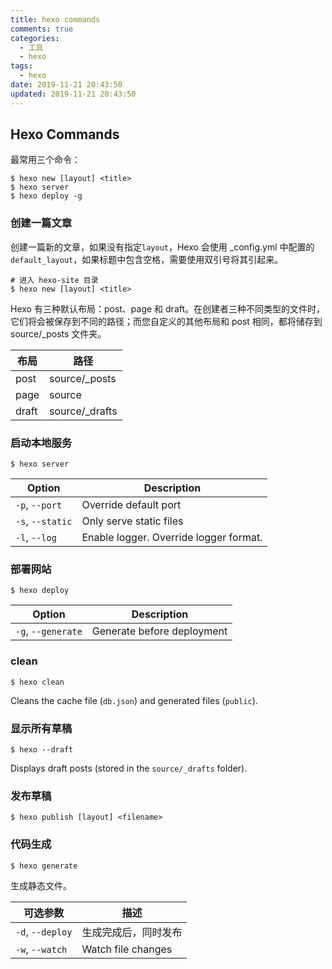 ```yaml
---
title: hexo commands
comments: true
categories:
  - 工具
  - hexo
tags: 
  - hexo
date: 2019-11-21 20:43:50
updated: 2019-11-21 20:43:50
---
```


## Hexo Commands
最常用三个命令：
```
$ hexo new [layout] <title>
$ hexo server
$ hexo deploy -g
```
### 创建一篇文章
创建一篇新的文章，如果没有指定`layout`，Hexo 会使用 _config.yml 中配置的`default_layout`，如果标题中包含空格，需要使用双引号将其引起来。
```
# 进入 hexo-site 目录
$ hexo new [layout] <title>
```
Hexo 有三种默认布局：post、page 和 draft。在创建者三种不同类型的文件时，它们将会被保存到不同的路径；而您自定义的其他布局和 post 相同，都将储存到 source/_posts 文件夹。

|布局	|路径|
| ---------------- | ------------------ |
|post	|source/_posts|
|page	|source|
|draft	|source/_drafts|

### 启动本地服务
```
$ hexo server
```
| Option           | Description                            |
| ---------------- | -------------------------------------- |
| `-p`, `--port`   | Override default port                  |
| `-s`, `--static` | Only serve static files                |
| `-l`, `--log`    | Enable logger. Override logger format. |

### 部署网站
```
$ hexo deploy
```
| Option             | Description                |
| ------------------ | -------------------------- |
| `-g`, `--generate` | Generate before deployment |

### clean
```
$ hexo clean
```
Cleans the cache file (`db.json`) and generated files (`public`).

### 显示所有草稿
```
$ hexo --draft
```
Displays draft posts (stored in the `source/_drafts` folder).

### 发布草稿
```
$ hexo publish [layout] <filename>
```

### 代码生成
```
$ hexo generate
```
生成静态文件。

| 可选参数             | 描述                 |
| ---------------- | ------------------ |
| `-d`, `--deploy` | 生成完成后，同时发布         |
| `-w`, `--watch`  | Watch file changes |
